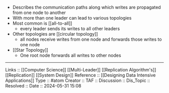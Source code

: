 - Describes the communication paths along which writes are propagated from one node to another
- With more than one leader can lead to various topologies
- Most common is [[all-to-all]]
	- every leader sends its writes to all other leaders
- Other topologies are [[circular topology]]
	- all nodes receive writes from one node and forwards those writes to one node
- [[Star Topology]]
	- One root node forwards all writes to other nodes
---
Links :: [[Computer Science]] [[Multi-Leader]] [[Replication Algorithm's]] [[Replication]] [[System Design]]
Reference :: [[Designing Data Intensive Applications]]
Type :: #atom
Creator ::
TAF ::
Discussion ::
Dis_Topic :: 
Resolved ::
Date :: 2024-05-31 15:08